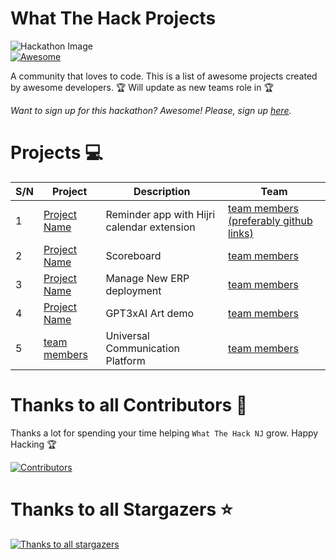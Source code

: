 # What The Hack Projects



![Hackathon Image](https://media.istockphoto.com/vectors/hackathlon-vector-illustration-tiny-programmers-competition-person-vector-id1189873851?k=6&m=1189873851&s=612x612&w=0&h=UQVDWFobVXHtcIy_1O7JUEjEodpYRFsaid6H-2Bhrbc=)<br/>
[![Awesome](https://cdn.rawgit.com/sindresorhus/awesome/d7305f38d29fed78fa85652e3a63e154dd8e8829/media/badge.svg)](https://github.com/sindresorhus/awesome)

  <p>
      A community that loves to code.  This is a list of awesome projects created by awesome developers. 
      🏆 Will update as new teams role in 🏆
  </p>
  <p>
    <i>
      Want to sign up for this hackathon? Awesome! Please, sign up <a href="https://forms.gle/XYSCaCt57Q4f1n227"> here</a>.
    </i>
  </p>
  
# Projects 💻
| S/N      | Project |Description |Team |
| ----------- | ----------- |----------- |----------- |    
| 1| [Project Name](https://trendster.hashnode.dev/alkatraz-an-app-that-helps-you-to-reach-your-goals-by-managing-your-habits-harperdb-hackathon)| Reminder app with Hijri calendar extension| [team members (preferably github links)](https://github.com/omarmiah)|     
| 2| [Project Name](https://amalshaji.hashnode.dev/amalytics-a-tiny-analytics-powered-by-harperdb)| Scoreboard | [team members](https://github.com/omarmiah)|     
| 3| [Project Name](https://blog.greenroots.info/anko-a-dads-attempt-to-make-the-daughter-fall-in-love-with-mathematics-cklkz9dic013qgos18evgd9cz)| Manage New ERP deployment| [team members](https://github.com/omarmiah)|     
| 4| [Project Name](https://unclebigbay.com/introducing-the-anonymous-feedback-platform-powered-by-the-chern-stack) | GPT3xAI Art demo| [team members](https://github.com/omarmiah3)|     
| 5| [team members](https://prasanna-rkumar.hashnode.dev/anonion-get-unbiased-opinions-from-your-circle-anonymously) | Universal Communication Platform| [team members](https://github.com/omarmiah)|     

# Thanks to all Contributors 💪

Thanks a lot for spending your time helping `What The Hack NJ` grow. Happy Hacking 🏆

[![Contributors](https://contrib.rocks/image?repo=OmarMiah/What-The-Hack-NJ)](https://github.com/OmarMiah/What-The-Hack-NJ)

# Thanks to all Stargazers ⭐️

[![Thanks to all stargazers](https://img.shields.io/github/stars/OmarMiah/What-The-Hack-NJ.svg?style=flat-square)](https://github.com/OmarMiah/What-The-Hack-NJ/stargazers)